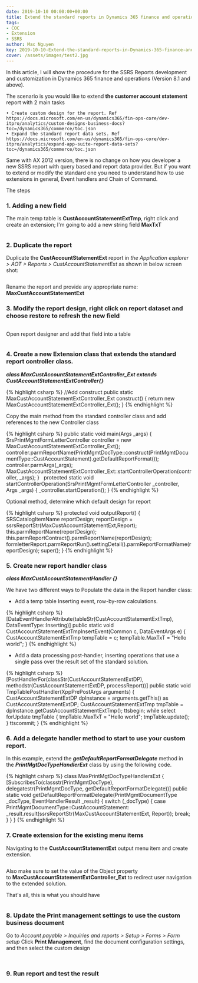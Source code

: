 ```yaml
---
date: 2019-10-10 00:00:00+00:00
title: Extend the standard reports in Dynamics 365 finance and operations 
tags:
- COC
- Extension
- SSRS
author: Max Nguyen
key: 2019-10-10-Extend-the-standard-reports-in-Dynamics-365-finance-and-operations
cover: /assets/images/test2.jpg
---
```


In this article, I will show the procedure for the SSRS Reports development and customization in Dynamics 365 finance and operations (Version 8.1 and above).

The scenario is you would like to extend **the customer account statement** report with 2 main tasks

	• Create custom design for the report. Ref https://docs.microsoft.com/en-us/dynamics365/fin-ops-core/dev-itpro/analytics/custom-designs-business-docs?toc=/dynamics365/commerce/toc.json
	• Expand the standard report data sets. Ref https://docs.microsoft.com/en-us/dynamics365/fin-ops-core/dev-itpro/analytics/expand-app-suite-report-data-sets?toc=/dynamics365/commerce/toc.json

Same with AX 2012 version, there is no change on how you developer a new SSRS report with query based and report data provider. But if you want to extend or modify the standard one you need to understand how to use extensions in general, Event handlers and Chain of Command.

The steps

### 1. Adding a new field

The main temp table is **CustAccountStatementExtTmp**, right click and create an extension; I'm going to add a new string field **MaxTxT**

<figure class='center '>
  <a href="{{site.url}}/assets/imagesposts/2019-10-10-Extend-the-standard-reports-in-Dynamics-365-finance-and-operations_1.png"><img src="{{site.url}}/assets/imagesposts/2019-10-10-Extend-the-standard-reports-in-Dynamics-365-finance-and-operations_1.png" alt=""></a>
</figure>

### 2. Duplicate the report

Duplicate the **CustAccountStatementExt** report in *the Application explorer > AOT > Reports > CustAccountStatementExt* as shown in below screen shot:

<figure class='center '>
  <a href="{{site.url}}/assets/imagesposts/2019-10-10-Extend-the-standard-reports-in-Dynamics-365-finance-and-operations_2.png"><img src="{{site.url}}/assets/imagesposts/2019-10-10-Extend-the-standard-reports-in-Dynamics-365-finance-and-operations_2.png" alt=""></a>
</figure>

Rename the report and provide any appropriate name: **MaxCustAccountStatementExt**

### 3. Modify the report design, right click on report dataset and choose restore to refresh the new field

<figure class='center '>
  <a href="{{site.url}}/assets/imagesposts/2019-10-10-Extend-the-standard-reports-in-Dynamics-365-finance-and-operations_3.png"><img src="{{site.url}}/assets/imagesposts/2019-10-10-Extend-the-standard-reports-in-Dynamics-365-finance-and-operations_3.png" alt=""></a>
</figure>

Open report designer and add that field into a table

<figure class='center '>
  <a href="{{site.url}}/assets/imagesposts/2019-10-10-Extend-the-standard-reports-in-Dynamics-365-finance-and-operations_4.png"><img src="{{site.url}}/assets/imagesposts/2019-10-10-Extend-the-standard-reports-in-Dynamics-365-finance-and-operations_4.png" alt=""></a>
</figure>

### 4. Create a new Extension class that extends the standard report controller class.

***class MaxCustAccountStatementExtController_Ext extends CustAccountStatementExtController{}***

{% highlight csharp %}
//Add construct
public static MaxCustAccountStatementExtController_Ext construct()
{
    return new MaxCustAccountStatementExtController_Ext();
}
{% endhighlight %}

Copy the main method from the standard controller class and add references to the new Controller class

{% highlight csharp %}
public static void main(Args _args)
{
    SrsPrintMgmtFormLetterController controller = new MaxCustAccountStatementExtController_Ext();
    controller.parmReportName(PrintMgmtDocType::construct(PrintMgmtDocumentType::CustAccountStatement).getDefaultReportFormat());
    controller.parmArgs(_args);
    MaxCustAccountStatementExtController_Ext::startControllerOperation(controller, _args);
}
 
protected static void startControllerOperation(SrsPrintMgmtFormLetterController _controller, Args _args)
{
    _controller.startOperation();
}
{% endhighlight %}

Optional method, determine which default design for report

{% highlight csharp %}
protected void outputReport()
{
    SRSCatalogItemName  reportDesign;
    reportDesign = ssrsReportStr(MaxCustAccountStatementExt,Report);
    this.parmReportName(reportDesign);
    this.parmReportContract().parmReportName(reportDesign);
    formletterReport.parmReportRun().settingDetail().parmReportFormatName(reportDesign);
    super();
}
{% endhighlight %}

### 5. Create new report handler class

***class MaxCustAccountStatementHandler {}***

We have two different ways to Populate the data in the Report handler class:
* Add a temp table Inserting event, row-by-row calculations.

{% highlight csharp %}
[DataEventHandlerAttribute(tableStr(CustAccountStatementExtTmp), DataEventType::Inserting)]
public static void CustAccountStatementExtTmpInsertEvent(Common c, DataEventArgs e)
{
    CustAccountStatementExtTmp    tempTable = c;
    tempTable.MaxTxT = "Hello world";
}
{% endhighlight %}

* Add a data processing post-handler, inserting operations that use a single pass over the result set of the standard solution.

{% highlight csharp %}
[PostHandlerFor(classStr(CustAccountStatementExtDP), methodstr(CustAccountStatementExtDP, processReport))]
public static void TmpTablePostHandler(XppPrePostArgs arguments)
{
    CustAccountStatementExtDP dpInstance = arguments.getThis() as CustAccountStatementExtDP;
    CustAccountStatementExtTmp tmpTable = dpInstance.getCustAccountStatementExtTmp();
    ttsbegin;
    while select forUpdate tmpTable
    {
        tmpTable.MaxTxT = "Hello world";
        tmpTable.update();
    }
    ttscommit;
}
{% endhighlight %}

### 6. Add a delegate handler method to start to use your custom report. 

In this example, extend the ***getDefaultReportFormatDelegate*** method in the ***PrintMgtDocTypeHandlerExt*** class by using the following code.

{% highlight csharp %}
class MaxPrintMgtDocTypeHandlersExt
{
    [SubscribesTo(classstr(PrintMgmtDocType), delegatestr(PrintMgmtDocType, getDefaultReportFormatDelegate))]
    public static void getDefaultReportFormatDelegate(PrintMgmtDocumentType _docType, EventHandlerResult _result)
    {
        switch (_docType)
        {
            case PrintMgmtDocumentType::CustAccountStatement:
                _result.result(ssrsReportStr(MaxCustAccountStatementExt, Report));
                break;
        }
    }
}
{% endhighlight %}

### 7. Create extension for the existing menu items

Navigating to the **CustAccountStatementExt** output menu item and create extension.

<figure class='center '>
  <a href="{{site.url}}/assets/imagesposts/2019-10-10-Extend-the-standard-reports-in-Dynamics-365-finance-and-operations_5.png"><img src="{{site.url}}/assets/imagesposts/2019-10-10-Extend-the-standard-reports-in-Dynamics-365-finance-and-operations_5.png" alt=""></a>
</figure>

Also make sure to set the value of the Object property to **MaxCustAccountStatementExtController_Ext** to redirect user navigation to the extended solution.

That's all, this is what you should have 

<figure class='center '>
  <a href="{{site.url}}/assets/imagesposts/2019-10-10-Extend-the-standard-reports-in-Dynamics-365-finance-and-operations_9.png"><img src="{{site.url}}/assets/imagesposts/2019-10-10-Extend-the-standard-reports-in-Dynamics-365-finance-and-operations_9.png" alt=""></a>
</figure>

### 8. Update the Print management settings to use the custom business document

Go to *Account payable > Inquiries and reports > Setup > Forms > Form setup*
Click **Print Management**, find the document configuration settings, and then select the custom design

<figure class='center '>
  <a href="{{site.url}}/assets/imagesposts/2019-10-10-Extend-the-standard-reports-in-Dynamics-365-finance-and-operations_6.png"><img src="{{site.url}}/assets/imagesposts/2019-10-10-Extend-the-standard-reports-in-Dynamics-365-finance-and-operations_6.png" alt=""></a>
</figure>

<figure class='center '>
  <a href="{{site.url}}/assets/imagesposts/2019-10-10-Extend-the-standard-reports-in-Dynamics-365-finance-and-operations_7.png"><img src="{{site.url}}/assets/imagesposts/2019-10-10-Extend-the-standard-reports-in-Dynamics-365-finance-and-operations_7.png" alt=""></a>
</figure>

### 9. Run report and test the result

<figure class='center '>
  <a href="{{site.url}}/assets/imagesposts/2019-10-10-Extend-the-standard-reports-in-Dynamics-365-finance-and-operations_8.png"><img src="{{site.url}}/assets/imagesposts/2019-10-10-Extend-the-standard-reports-in-Dynamics-365-finance-and-operations_8.png" alt=""></a>
</figure>